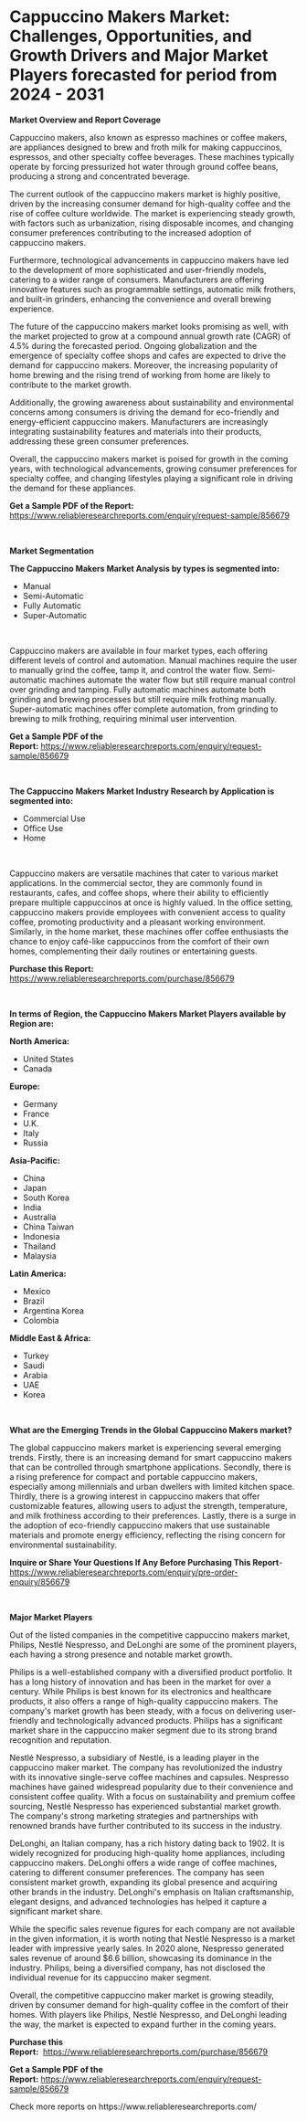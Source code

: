 <p><h1>Cappuccino Makers Market: Challenges, Opportunities, and Growth Drivers and Major Market Players forecasted for period from 2024 - 2031</h1></p><p><strong>Market Overview and Report Coverage</strong></p>
<p><p>Cappuccino makers, also known as espresso machines or coffee makers, are appliances designed to brew and froth milk for making cappuccinos, espressos, and other specialty coffee beverages. These machines typically operate by forcing pressurized hot water through ground coffee beans, producing a strong and concentrated beverage.</p><p>The current outlook of the cappuccino makers market is highly positive, driven by the increasing consumer demand for high-quality coffee and the rise of coffee culture worldwide. The market is experiencing steady growth, with factors such as urbanization, rising disposable incomes, and changing consumer preferences contributing to the increased adoption of cappuccino makers.</p><p>Furthermore, technological advancements in cappuccino makers have led to the development of more sophisticated and user-friendly models, catering to a wider range of consumers. Manufacturers are offering innovative features such as programmable settings, automatic milk frothers, and built-in grinders, enhancing the convenience and overall brewing experience.</p><p>The future of the cappuccino makers market looks promising as well, with the market projected to grow at a compound annual growth rate (CAGR) of 4.5% during the forecasted period. Ongoing globalization and the emergence of specialty coffee shops and cafes are expected to drive the demand for cappuccino makers. Moreover, the increasing popularity of home brewing and the rising trend of working from home are likely to contribute to the market growth.</p><p>Additionally, the growing awareness about sustainability and environmental concerns among consumers is driving the demand for eco-friendly and energy-efficient cappuccino makers. Manufacturers are increasingly integrating sustainability features and materials into their products, addressing these green consumer preferences.</p><p>Overall, the cappuccino makers market is poised for growth in the coming years, with technological advancements, growing consumer preferences for specialty coffee, and changing lifestyles playing a significant role in driving the demand for these appliances.</p></p>
<p><strong>Get a Sample PDF of the Report:</strong> <a href="https://www.reliableresearchreports.com/enquiry/request-sample/856679">https://www.reliableresearchreports.com/enquiry/request-sample/856679</a></p>
<p>&nbsp;</p>
<p><strong>Market Segmentation</strong></p>
<p><strong>The Cappuccino Makers Market Analysis by types is segmented into:</strong></p>
<p><ul><li>Manual</li><li>Semi-Automatic</li><li>Fully Automatic</li><li>Super-Automatic</li></ul></p>
<p>&nbsp;</p>
<p><p>Cappuccino makers are available in four market types, each offering different levels of control and automation. Manual machines require the user to manually grind the coffee, tamp it, and control the water flow. Semi-automatic machines automate the water flow but still require manual control over grinding and tamping. Fully automatic machines automate both grinding and brewing processes but still require milk frothing manually. Super-automatic machines offer complete automation, from grinding to brewing to milk frothing, requiring minimal user intervention.</p></p>
<p><strong>Get a Sample PDF of the Report:</strong>&nbsp;<a href="https://www.reliableresearchreports.com/enquiry/request-sample/856679">https://www.reliableresearchreports.com/enquiry/request-sample/856679</a></p>
<p>&nbsp;</p>
<p><strong>The Cappuccino Makers Market Industry Research by Application is segmented into:</strong></p>
<p><ul><li>Commercial Use</li><li>Office Use</li><li>Home</li></ul></p>
<p>&nbsp;</p>
<p><p>Cappuccino makers are versatile machines that cater to various market applications. In the commercial sector, they are commonly found in restaurants, cafes, and coffee shops, where their ability to efficiently prepare multiple cappuccinos at once is highly valued. In the office setting, cappuccino makers provide employees with convenient access to quality coffee, promoting productivity and a pleasant working environment. Similarly, in the home market, these machines offer coffee enthusiasts the chance to enjoy café-like cappuccinos from the comfort of their own homes, complementing their daily routines or entertaining guests.</p></p>
<p><strong>Purchase this Report:</strong>&nbsp; <a href="https://www.reliableresearchreports.com/purchase/856679">https://www.reliableresearchreports.com/purchase/856679</a></p>
<p>&nbsp;</p>
<p><strong>In terms of Region, the Cappuccino Makers Market Players available by Region are:</strong></p>
<p>
    <p> <strong> North America: </strong>
        <ul>
            <li>United States</li>
            <li>Canada</li>
        </ul>
        </p> 
    <p> <strong> Europe: </strong>
        <ul>
            <li>Germany</li>
            <li>France</li>
            <li>U.K.</li>
            <li>Italy</li>
            <li>Russia</li>
        </ul>
        </p> 
    <p> <strong> Asia-Pacific: </strong>
        <ul>
            <li>China</li>
            <li>Japan</li>
            <li>South Korea</li>
            <li>India</li>
            <li>Australia</li>
            <li>China Taiwan</li>
            <li>Indonesia</li>
            <li>Thailand</li>
            <li>Malaysia</li>
        </ul>
        </p> 
    <p> <strong> Latin America: </strong>
        <ul>
            <li>Mexico</li>
            <li>Brazil</li>
            <li>Argentina Korea</li>
            <li>Colombia</li>
        </ul>
        </p> 
    <p> <strong> Middle East & Africa: </strong>
        <ul>
            <li>Turkey</li>
            <li>Saudi</li>
            <li>Arabia</li>
            <li>UAE</li>
            <li>Korea</li>
        </ul>
    </p>
    </p>
<p>&nbsp;</p>
<p><strong>What are the Emerging Trends in the Global Cappuccino Makers market?</strong></p>
<p><p>The global cappuccino makers market is experiencing several emerging trends. Firstly, there is an increasing demand for smart cappuccino makers that can be controlled through smartphone applications. Secondly, there is a rising preference for compact and portable cappuccino makers, especially among millennials and urban dwellers with limited kitchen space. Thirdly, there is a growing interest in cappuccino makers that offer customizable features, allowing users to adjust the strength, temperature, and milk frothiness according to their preferences. Lastly, there is a surge in the adoption of eco-friendly cappuccino makers that use sustainable materials and promote energy efficiency, reflecting the rising concern for environmental sustainability.</p></p>
<p><strong>Inquire or Share Your Questions If Any Before Purchasing This Report</strong>- <a href="https://www.reliableresearchreports.com/enquiry/pre-order-enquiry/856679">https://www.reliableresearchreports.com/enquiry/pre-order-enquiry/856679</a></p>
<p>&nbsp;</p>
<p><strong>Major Market Players</strong></p>
<p><p>Out of the listed companies in the competitive cappuccino makers market, Philips, Nestlé Nespresso, and DeLonghi are some of the prominent players, each having a strong presence and notable market growth.</p><p>Philips is a well-established company with a diversified product portfolio. It has a long history of innovation and has been in the market for over a century. While Philips is best known for its electronics and healthcare products, it also offers a range of high-quality cappuccino makers. The company's market growth has been steady, with a focus on delivering user-friendly and technologically advanced products. Philips has a significant market share in the cappuccino maker segment due to its strong brand recognition and reputation.</p><p>Nestlé Nespresso, a subsidiary of Nestlé, is a leading player in the cappuccino maker market. The company has revolutionized the industry with its innovative single-serve coffee machines and capsules. Nespresso machines have gained widespread popularity due to their convenience and consistent coffee quality. With a focus on sustainability and premium coffee sourcing, Nestlé Nespresso has experienced substantial market growth. The company's strong marketing strategies and partnerships with renowned brands have further contributed to its success in the industry.</p><p>DeLonghi, an Italian company, has a rich history dating back to 1902. It is widely recognized for producing high-quality home appliances, including cappuccino makers. DeLonghi offers a wide range of coffee machines, catering to different consumer preferences. The company has seen consistent market growth, expanding its global presence and acquiring other brands in the industry. DeLonghi's emphasis on Italian craftsmanship, elegant designs, and advanced technologies has helped it capture a significant market share.</p><p>While the specific sales revenue figures for each company are not available in the given information, it is worth noting that Nestlé Nespresso is a market leader with impressive yearly sales. In 2020 alone, Nespresso generated sales revenue of around $6.6 billion, showcasing its dominance in the industry. Philips, being a diversified company, has not disclosed the individual revenue for its cappuccino maker segment.</p><p>Overall, the competitive cappuccino maker market is growing steadily, driven by consumer demand for high-quality coffee in the comfort of their homes. With players like Philips, Nestlé Nespresso, and DeLonghi leading the way, the market is expected to expand further in the coming years.</p></p>
<p><strong>Purchase this Report:</strong>&nbsp;&nbsp;<a href="https://www.reliableresearchreports.com/purchase/856679">https://www.reliableresearchreports.com/purchase/856679</a></p>
<p></p>
<p><strong>Get a Sample PDF of the Report:</strong>&nbsp;<a href="https://www.reliableresearchreports.com/enquiry/request-sample/856679">https://www.reliableresearchreports.com/enquiry/request-sample/856679</a></p>
<p>Check more reports on https://www.reliableresearchreports.com/</p>